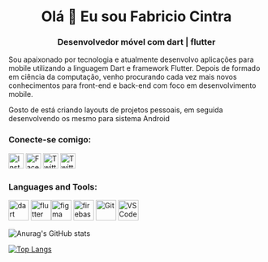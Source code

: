 <h1 align= "center">Olá 👋 Eu sou Fabricio Cintra</h1>


<h3 align = "center"> Desenvolvedor móvel com dart | flutter</h3>

Sou apaixonado por tecnologia e atualmente desenvolvo aplicações para mobile utilizando a linguagem Dart e framework Flutter. Depois de formado em ciência da computação, venho procurando cada vez mais novos conhecimentos para front-end e back-end com foco em desenvolvimento mobile.

Gosto de está criando layouts de projetos pessoais, em seguida desenvolvendo os mesmo para sistema Android


<h3>Conecte-se comigo:</h3>
<a href="https://www.instagram.com/_fabricio_cintra/
" target="_blank"><img src="https://cdn3.iconfinder.com/data/icons/picons-social/57/38-instagram-512.png" 
alt="Instagram" width="30" height="30"/></a> <a href="https://www.facebook.com/Anfacibry/
" target="_blank"><img src="https://cdn1.iconfinder.com/data/icons/social-media-rounded-corners/512/Rounded_Facebook_svg-512.png" 
alt="Facebook" width="30" height="30"/></a> <a href="https://twitter.com/Anfacibry
" target="_blank"><img src="https://cdn1.iconfinder.com/data/icons/social-media-rounded-corners/512/Rounded_Twitter5_svg-512.png" 
alt="Twitter" width="30" height="30"/></a>
<a href="https://www.linkedin.com/in/anfacibry/
" target="_blank"><img src="https://cdn3.iconfinder.com/data/icons/social-media-black-white-2/512/BW_Linkedin_glyph_svg-512.png" 
alt="Twitter" width="30" height="30"/></a>

<h3>Languages and Tools:</h3>

<a href="https://dart.dev/
" target="_blank"><img src="https://camo.githubusercontent.com/d54cb8a71c6e700018b4d1390e6178d544f5713b618cb11e3d9513640a82d0c9/68747470733a2f2f7777772e766563746f726c6f676f2e7a6f6e652f6c6f676f732f646172746c616e672f646172746c616e672d69636f6e2e737667" 
alt="dart" width="40" height="40"/></a>  <a href="https://flutter.dev/
" target="_blank"><img src="https://camo.githubusercontent.com/114aa59f6bfe1ff7ef3444fbb224078eb6a32c43f0ed03a6c0c3e6df67e049ec/68747470733a2f2f7777772e766563746f726c6f676f2e7a6f6e652f6c6f676f732f666c7574746572696f2f666c7574746572696f2d69636f6e2e737667" 
alt="flutter" width="40" height="40"/></a><a href="https://get.protopie.io/work-seamlessly-with-figma/?gclid=Cj0KCQjw38-DBhDpARIsADJ3kjn08PjSPS9b4KhLHVb8Ol-E10EUUNIBmApWGgYlmQBkBBFjL52lFkcaAvqtEALw_wcB&gclid=Cj0KCQjw38-DBhDpARIsADJ3kjn08PjSPS9b4KhLHVb8Ol-E10EUUNIBmApWGgYlmQBkBBFjL52lFkcaAvqtEALw_wcB&utm_campaign=ua-ongoing-sa&utm_source=google&utm_medium=cpc&utm_content=101686101352&utm_term=figma
" target="_blank"><img src="https://camo.githubusercontent.com/ed93c2b000a76ceaad1503e7eb9356591b885227e82a36a005b9d3498b303ba5/68747470733a2f2f7777772e766563746f726c6f676f2e7a6f6e652f6c6f676f732f6669676d612f6669676d612d69636f6e2e737667" 
alt="figma" width="40" height="40"/></a> <a href="https://firebase.google.com/?gclsrc=aw.ds&&gclid=Cj0KCQjw38-DBhDpARIsADJ3kjn0us5eOjBgzDOdhjrH2dGklSYK-fUMV35wueTeuokZFkGU8yI_voQaAgV9EALw_wcB
" target="_blank"><img src="https://camo.githubusercontent.com/dd4b2422ed3bfc9da88c43d18550375c66f9584327dff7ecc19315ce50b96f07/68747470733a2f2f7777772e766563746f726c6f676f2e7a6f6e652f6c6f676f732f66697265626173652f66697265626173652d69636f6e2e737667" 
alt="firebase" width="40" height="40"/></a> <a href="https://git-scm.com/
" target="_blank"><img src="https://camo.githubusercontent.com/fbfcb9e3dc648adc93bef37c718db16c52f617ad055a26de6dc3c21865c3321d/68747470733a2f2f7777772e766563746f726c6f676f2e7a6f6e652f6c6f676f732f6769742d73636d2f6769742d73636d2d69636f6e2e737667" 
alt="Git" width="40" height="40"/></a>  <a href="https://code.visualstudio.com/
" target="_blank"><img src="https://res.cloudinary.com/canonical/image/fetch/f_auto,q_auto,fl_sanitize,w_60,h_60/https://dashboard.snapcraft.io/site_media/appmedia/2019/05/code_ozwVHSV.png" 
alt="VSCode" width="40" height="40"/></a>

![Anurag's GitHub stats](https://github-readme-stats.vercel.app/api?username=Anfacibry&theme=default&show_icons=true)

[![Top Langs](https://github-readme-stats.vercel.app/api/top-langs/?username=Anfacibry&layout=compact)](https://github.com/anuraghazra/github-readme-stats)




